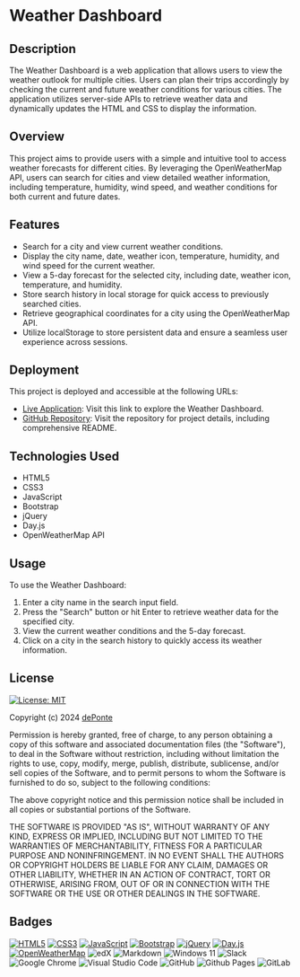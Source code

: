 # Weather Dashboard

## Description

The Weather Dashboard is a web application that allows users to view the weather outlook for multiple cities. Users can plan their trips accordingly by checking the current and future weather conditions for various cities. The application utilizes server-side APIs to retrieve weather data and dynamically updates the HTML and CSS to display the information.


## Overview

This project aims to provide users with a simple and intuitive tool to access weather forecasts for different cities. By leveraging the OpenWeatherMap API, users can search for cities and view detailed weather information, including temperature, humidity, wind speed, and weather conditions for both current and future dates.


<!-- 
## Demo

![Demo](./assets/images/weather-dashboard-demo.gif)
Demo link: [Weather Dashboard Demo](#) 
-->


## Features

- Search for a city and view current weather conditions.
- Display the city name, date, weather icon, temperature, humidity, and wind speed for the current weather.
- View a 5-day forecast for the selected city, including date, weather icon, temperature, and humidity.
- Store search history in local storage for quick access to previously searched cities.
- Retrieve geographical coordinates for a city using the OpenWeatherMap API.
- Utilize localStorage to store persistent data and ensure a seamless user experience across sessions.

<!--
## Screenshot

 ![Weather Dashboard Screenshot](./assets/images/weather-dashboard-screenshot.png) 
*The above image illustrates an example of the Weather Dashboard displaying weather information for multiple cities, including current conditions and a 5-day forecast.*
-->


## Deployment

This project is deployed and accessible at the following URLs:

- [Live Application](https://deponte-designer.github.io/Weather-Dashboard/): Visit this link to explore the Weather Dashboard.
- [GitHub Repository](https://github.com/deponte-designer/Weather-Dashboard): Visit the repository for project details, including comprehensive README.


## Technologies Used

- HTML5
- CSS3
- JavaScript
- Bootstrap
- jQuery
- Day.js
- OpenWeatherMap API


## Usage

To use the Weather Dashboard:

1. Enter a city name in the search input field.
2. Press the "Search" button or hit Enter to retrieve weather data for the specified city.
3. View the current weather conditions and the 5-day forecast.
4. Click on a city in the search history to quickly access its weather information.

## License

[![License: MIT](https://img.shields.io/badge/License-MIT-yellow.svg)](https://opensource.org/licenses/MIT)

Copyright (c) 2024 [dePonte](https://github.com/deponte-designer)

Permission is hereby granted, free of charge, to any person obtaining a copy
of this software and associated documentation files (the "Software"), to deal
in the Software without restriction, including without limitation the rights
to use, copy, modify, merge, publish, distribute, sublicense, and/or sell
copies of the Software, and to permit persons to whom the Software is
furnished to do so, subject to the following conditions:

The above copyright notice and this permission notice shall be included in all
copies or substantial portions of the Software.

THE SOFTWARE IS PROVIDED "AS IS", WITHOUT WARRANTY OF ANY KIND, EXPRESS OR
IMPLIED, INCLUDING BUT NOT LIMITED TO THE WARRANTIES OF MERCHANTABILITY,
FITNESS FOR A PARTICULAR PURPOSE AND NONINFRINGEMENT. IN NO EVENT SHALL THE
AUTHORS OR COPYRIGHT HOLDERS BE LIABLE FOR ANY CLAIM, DAMAGES OR OTHER
LIABILITY, WHETHER IN AN ACTION OF CONTRACT, TORT OR OTHERWISE, ARISING FROM,
OUT OF OR IN CONNECTION WITH THE SOFTWARE OR THE USE OR OTHER DEALINGS IN THE
SOFTWARE.


## Badges

<!-- Todo: Include badges for HTML5, CSS3, JavaScript, Bootstrap, jQuery, etc. -->
[![HTML5](https://img.shields.io/badge/HTML5-%23E34F26?style=for-the-badge&logo=html5&logoColor=white)](#)
[![CSS3](https://img.shields.io/badge/CSS3-%231572B6?style=for-the-badge&logo=css3&logoColor=white)](#)
[![JavaScript](https://img.shields.io/badge/JavaScript-%23323330?style=for-the-badge&logo=javascript&logoColor=%23F7DF1E)](#)
[![Bootstrap](https://img.shields.io/badge/Bootstrap-%238511FA?style=for-the-badge&logo=bootstrap&logoColor=white)](#)
[![jQuery](https://img.shields.io/badge/jQuery-%230769AD?style=for-the-badge&logo=jquery&logoColor=white)](#)
[![Day.js](https://img.shields.io/badge/Day.js-%23EB3349?style=for-the-badge&logo=&logoColor=white)](#)
[![OpenWeatherMap](https://img.shields.io/badge/OpenWeatherMap-%23F79420?style=for-the-badge&logo=openweathermap&logoColor=white)](#)
![edX](https://img.shields.io/badge/edX-%2302262B.svg?style=for-the-badge&logo=edX&logoColor=white)
![Markdown](https://img.shields.io/badge/markdown-%23000000.svg?style=for-the-badge&logo=markdown&logoColor=white)
![Windows 11](https://img.shields.io/badge/Windows%2011-%230079d5.svg?style=for-the-badge&logo=Windows%2011&logoColor=white)
![Slack](https://img.shields.io/badge/Slack-4A154B?style=for-the-badge&logo=slack&logoColor=white)
![Google Chrome](https://img.shields.io/badge/Google%20Chrome-4285F4?style=for-the-badge&logo=GoogleChrome&logoColor=white)
![Visual Studio Code](https://img.shields.io/badge/Visual%20Studio%20Code-0078d7.svg?style=for-the-badge&logo=visual-studio-code&logoColor=white)
![GitHub](https://img.shields.io/badge/github-%23121011.svg?style=for-the-badge&logo=github&logoColor=white)
![Github Pages](https://img.shields.io/badge/github%20pages-121013?style=for-the-badge&logo=github&logoColor=white)
![GitLab](https://img.shields.io/badge/gitlab-%23181717.svg?style=for-the-badge&logo=gitlab&logoColor=white)